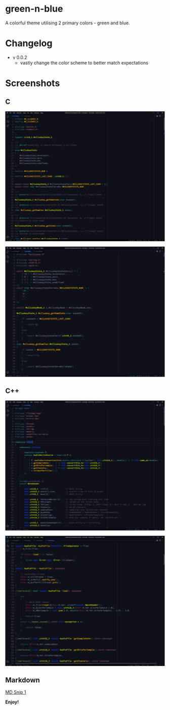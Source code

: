 # green-n-blue

A colorful theme utilising 2 primary colors - green and blue.


# Changelog


* v 0.0.2
	* vastly change the color scheme to better match expectations


# Screenshots

## C

![C Snip 1](https://github.com/makuke1234/green-n-blue-vscode/raw/master/Images/SnipC1.PNG)

![C Snip 2](https://github.com/makuke1234/green-n-blue-vscode/raw/master/Images/SnipC2.PNG)


## C++

![Cpp Snip 1](https://github.com/makuke1234/green-n-blue-vscode/raw/master/Images/SnipCpp1.PNG)

![Cpp Snip 2](https://github.com/makuke1234/green-n-blue-vscode/raw/master/Images/SnipCpp2.PNG)


## Markdown

[MD Snip 1](https://github.com/makuke1234/green-n-blue-vscode/raw/master/Images/SnipMD1.PNG)


**Enjoy!**

